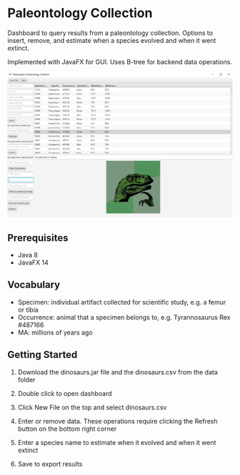 # Paleontology Collection

Dashboard to query results from a paleontology collection. Options to insert, remove, and estimate when a species evolved and when it went extinct.

Implemented with JavaFX for GUI. Uses B-tree for backend data operations.

![](images/paleontologyCollectionScreenshot.png)

## Prerequisites

* Java 8
* JavaFX 14

## Vocabulary

* Specimen: individual artifact collected for scientific study, e.g. a femur or tibia
* Occurrence: animal that a specimen belongs to, e.g. Tyrannosaurus Rex #487166
* MA: millions of years ago

## Getting Started

1. Download the dinosaurs.jar file and the dinosaurs.csv from the data folder

2. Double click to open dashboard

3. Click New File on the top and select dinosaurs.csv

4. Enter or remove data. These operations require clicking the Refresh button on the bottom right corner

5. Enter a species name to estimate when it evolved and when it went extinct

6. Save to export results
